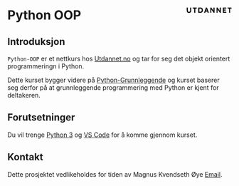 # Python OOP <img src="doc/logo.png" align="right" width="20%">


## Introduksjon

`Python-OOP` er et nettkurs hos [Utdannet.no](https://www.utdannet.no/kurs/python-oop/) og tar for seg det objekt orientert programmeringn i Python.


Dette kurset bygger videre på [Python-Grunnleggende](https://www.utdannet.no/kurs/python-grunnleggende/) og kurset baserer seg derfor på at grunnleggende programmering med Python er kjent for deltakeren.


## Forutsetninger

Du vil trenge [Python 3](https://www.python.org/) og [VS Code](https://code.visualstudio.com/) for å komme gjennom kurset.


## Kontakt

Dette prosjektet vedlikeholdes for tiden av Magnus Kvendseth Øye [Email](mailto:magnus.oye@gmail.com).
